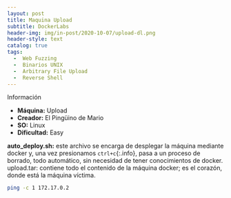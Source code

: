 ```yaml
---
layout: post
title: Maquina Upload
subtitle: DockerLabs
header-img: img/in-post/2020-10-07/upload-dl.png
header-style: text
catalog: true
tags:
  -  Web Fuzzing
  -  Binarios UNIX
  -  Arbitrary File Upload
  -  Reverse Shell
---
```


Información
- **Máquina:** Upload
- **Creador:** El Pingüino de Mario
- **SO:** Linux
- **Dificultad:** Easy

**auto_deploy.sh:** este archivo se encarga de desplegar la máquina mediante docker y,
una vez presionamos `ctrl+c`{:.info}, pasa a un proceso de borrado, todo automático, sin
necesidad de tener conocimientos de docker.
upload.tar: contiene todo el contenido de la máquina docker; es el corazón, donde está
la máquina víctima.

```bash
ping -c 1 172.17.0.2
```
